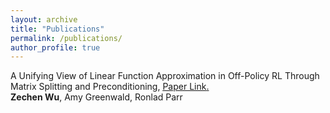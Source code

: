 ```yaml
---
layout: archive
title: "Publications"
permalink: /publications/
author_profile: true
---
```


A Unifying View of Linear Function Approximation in Off-Policy RL Through Matrix Splitting and Preconditioning, <u><a href="https://arxiv.org/pdf/2501.01774">Paper Link</a>.</u>\
**Zechen Wu**, Amy Greenwald, Ronlad Parr
